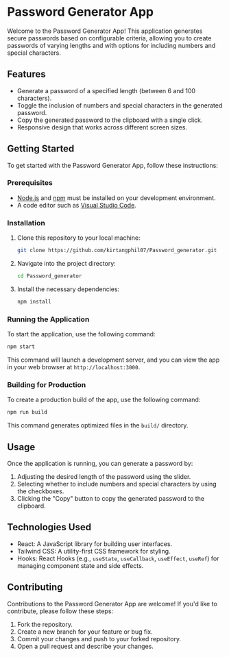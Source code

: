 # Password Generator App

Welcome to the Password Generator App! This application generates secure passwords based on configurable criteria, allowing you to create passwords of varying lengths and with options for including numbers and special characters.

## Features
- Generate a password of a specified length (between 6 and 100 characters).
- Toggle the inclusion of numbers and special characters in the generated password.
- Copy the generated password to the clipboard with a single click.
- Responsive design that works across different screen sizes.

## Getting Started

To get started with the Password Generator App, follow these instructions:

### Prerequisites
- [Node.js](https://nodejs.org/) and [npm](https://www.npmjs.com/) must be installed on your development environment.
- A code editor such as [Visual Studio Code](https://code.visualstudio.com/).

### Installation
1. Clone this repository to your local machine:
   ```bash
   git clone https://github.com/kirtangphil07/Password_generator.git
   ```

2. Navigate into the project directory:
   ```bash
   cd Password_generator
   ```

3. Install the necessary dependencies:
   ```bash
   npm install
   ```

### Running the Application
To start the application, use the following command:
```bash
npm start
```
This command will launch a development server, and you can view the app in your web browser at `http://localhost:3000`.

### Building for Production
To create a production build of the app, use the following command:
```bash
npm run build
```
This command generates optimized files in the `build/` directory.

## Usage

Once the application is running, you can generate a password by:
1. Adjusting the desired length of the password using the slider.
2. Selecting whether to include numbers and special characters by using the checkboxes.
3. Clicking the "Copy" button to copy the generated password to the clipboard.

## Technologies Used
- React: A JavaScript library for building user interfaces.
- Tailwind CSS: A utility-first CSS framework for styling.
- Hooks: React Hooks (e.g., `useState`, `useCallback`, `useEffect`, `useRef`) for managing component state and side effects.

## Contributing
Contributions to the Password Generator App are welcome! If you'd like to contribute, please follow these steps:

1. Fork the repository.
2. Create a new branch for your feature or bug fix.
3. Commit your changes and push to your forked repository.
4. Open a pull request and describe your changes.
